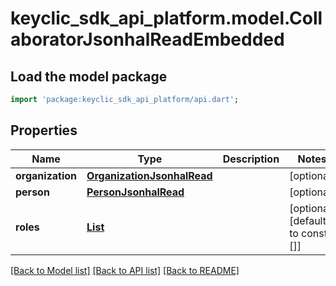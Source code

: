 # keyclic_sdk_api_platform.model.CollaboratorJsonhalReadEmbedded

## Load the model package
```dart
import 'package:keyclic_sdk_api_platform/api.dart';
```

## Properties
Name | Type | Description | Notes
------------ | ------------- | ------------- | -------------
**organization** | [**OrganizationJsonhalRead**](OrganizationJsonhalRead.md) |  | [optional] 
**person** | [**PersonJsonhalRead**](PersonJsonhalRead.md) |  | [optional] 
**roles** | [**List<RoleJsonhalRead>**](RoleJsonhalRead.md) |  | [optional] [default to const []]

[[Back to Model list]](../README.md#documentation-for-models) [[Back to API list]](../README.md#documentation-for-api-endpoints) [[Back to README]](../README.md)


